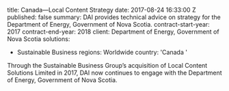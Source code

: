 
title: Canada—Local Content Strategy
date: 2017-08-24 16:33:00 Z
published: false
summary: DAI provides technical advice on strategy for the Department of Energy, Government
  of Nova Scotia.
contract-start-year: 2017
contract-end-year: 2018
client: Department of Energy, Government of Nova Scotia
solutions:
- Sustainable Business
regions: Worldwide
country: 'Canada '


Through the Sustainable Business Group’s acquisition of Local Content Solutions Limited in 2017, DAI now continues to engage with the Department of Energy, Government of Nova Scotia.

